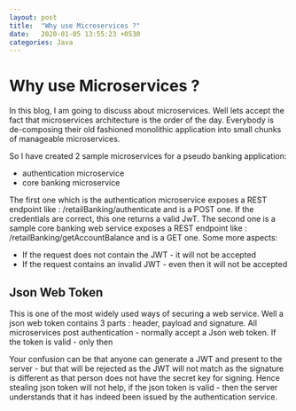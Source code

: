 ```yaml
---
layout: post
title:  "Why use Microservices ?"
date:   2020-01-05 13:55:23 +0530
categories: Java
---
```


# Why use Microservices ?

In this blog, I am going to discuss about microservices. Well lets accept the fact that microservices architecture is the order of the day. Everybody is de-composing their old fashioned monolithic application into small chunks of manageable microservices.

So I have created 2 sample microservices for a pseudo banking application:
* authentication microservice
* core banking microservice

The first one which is the authentication microservice exposes a REST endpoint like : /retailBanking/authenticate and is a POST one. If the credentials are correct, this one returns a valid JwT.
The second one is a sample core banking web service exposes a REST endpoint like : /retailBanking/getAccountBalance and is a GET one. Some more aspects:
* If the request does not contain the JWT - it will not be accepted
* If the request contains an invalid JWT - even then it will not be accepted 

## Json Web Token

This is one of the most widely used ways of securing a web service. Well a json web token contains 3 parts : header, payload and signature. 
All microservices post authentication - normally accept a Json web token. If the token is valid - only then 

Your confusion can be that anyone can generate a JWT and present to the server - but that will be rejected as the JWT will not match as the signature is different as that person does not have the secret key for signing.
Hence stealing json token will not help, if the json token is valid - then the server understands that it has indeed been issued by the authentication service.

